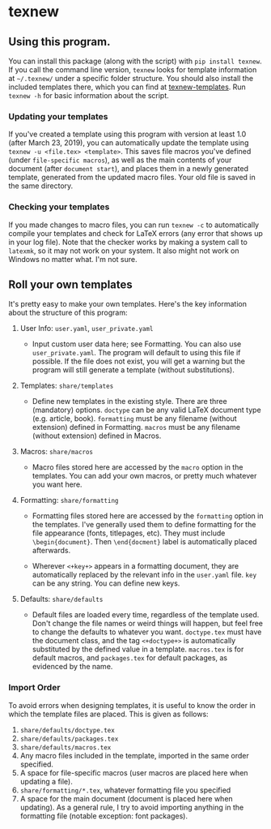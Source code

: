 # texnew

## Using this program.
You can install this package (along with the script) with `pip install texnew`. If you call the command line version, `texnew` looks for template information at `~/.texnew/` under a specific folder structure. You should also install the included templates there, which you can find at [texnew-templates](https://github.com/alexrutar/texnew-templates). Run `texnew -h` for basic information about the script.

### Updating your templates
If you've created a template using this program with version at least 1.0 (after March 23, 2019), you can automatically update the template using `texnew -u <file.tex> <template>`. This saves file macros you've defined (under `file-specific macros`), as well as the main contents of your document (after `document start`), and places them in a newly generated template, generated from the updated macro files. Your old file is saved in the same directory.

### Checking your templates
If you made changes to macro files, you can run `texnew -c` to automatically compile your templates and check for LaTeX errors (any error that shows up in your log file). Note that the checker works by making a system call to `latexmk`, so it may not work on your system. It also might not work on Windows no matter what. I'm not sure.

## Roll your own templates
It's pretty easy to make your own templates. Here's the key information about the structure of this program:
1. User Info: `user.yaml`, `user_private.yaml`
    - Input custom user data here; see Formatting. You can also use `user_private.yaml`. The program will default to using this file if possible. If the file does not exist, you will get a warning but the program will still generate a template (without substitutions).

2. Templates: `share/templates`
    - Define new templates in the existing style. There are three (mandatory) options. `doctype` can be any valid LaTeX document type (e.g. article, book). `formatting` must be any filename (without extension) defined in Formatting. `macros` must be any filename (without extension) defined in Macros.

2. Macros: `share/macros`
    - Macro files stored here are accessed by the `macro` option in the templates. You can add your own macros, or pretty much whatever you want here.

3. Formatting: `share/formatting`
    - Formatting files stored here are accessed by the `formatting` option in the templates. I've generally used them to define formatting for the file appearance (fonts, titlepages, etc). They must include `\begin{document}`. Then `\end{docment}` label is automatically placed afterwards.

    - Wherever `<+key+>` appears in a formatting document, they are automatically replaced by the relevant info in the `user.yaml` file. `key` can be any string. You can define new keys.

4. Defaults: `share/defaults`
    - Default files are loaded every time, regardless of the template used. Don't change the file names or weird things will happen, but feel free to change the defaults to whatever you want. `doctype.tex` must have the document class, and the tag `<+doctype+>` is automatically substituted by the defined value in a template. `macros.tex` is for default macros, and `packages.tex` for default packages, as evidenced by the name.

### Import Order
To avoid errors when designing templates, it is useful to know the order in which the template files are placed.
This is given as follows:
1. `share/defaults/doctype.tex`
2. `share/defaults/packages.tex`
3. `share/defaults/macros.tex`
4. Any macro files included in the template, imported in the same order specified.
5. A space for file-specific macros (user macros are placed here when updating a file).
6. `share/formatting/*.tex`, whatever formatting file you specified
7. A space for the main document (document is placed here when updating).
As a general rule, I try to avoid importing anything in the formatting file (notable exception: font packages).

